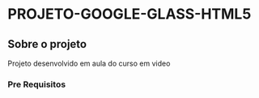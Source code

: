 # PROJETO-GOOGLE-GLASS-HTML5

## Sobre o projeto
 Projeto desenvolvido em aula do curso em video

 
### Pre Requisitos

